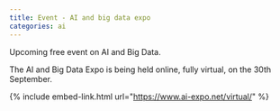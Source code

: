 ```yaml
---
title: Event - AI and big data expo
categories: ai
---
```


Upcoming free event on AI and Big Data.

<!-- - -->

The AI and Big Data Expo is being held online, fully virtual, on the 30th September.

{% include embed-link.html url="https://www.ai-expo.net/virtual/" %}